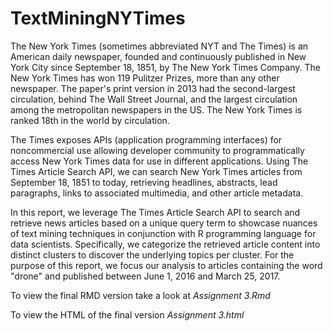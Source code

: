 # TextMiningNYTimes

The New York Times (sometimes abbreviated NYT and The Times) is an American daily newspaper, founded and continuously published in New York City since September 18, 1851, by The New York Times Company. The New York Times has won 119 Pulitzer Prizes, more than any other newspaper. The paper's print version in 2013 had the second-largest circulation, behind The Wall Street Journal, and the largest circulation among the metropolitan newspapers in the US. The New York Times is ranked 18th in the world by circulation.

The Times exposes APIs (application programming interfaces) for noncommercial use allowing developer community to programmatically access New York Times data for use in different applications. Using The Times Article Search API, we can search New York Times articles from September 18, 1851 to today, retrieving headlines, abstracts, lead paragraphs, links to associated multimedia, and other article metadata.

In this report, we leverage The Times Article Search API to search and retrieve news articles based on a unique query term to showcase nuances of text mining techniques in conjunction with R programming language for data scientists. Specifically, we categorize the retrieved article content into distinct clusters to discover the underlying topics per cluster. For the purpose of this report, we focus our analysis to articles containing the word "drone" and published between June 1, 2016 and March 25, 2017.


To view the final RMD version take a look at _Assignment 3.Rmd_

To view the HTML of the final version _Assignment 3.html_
